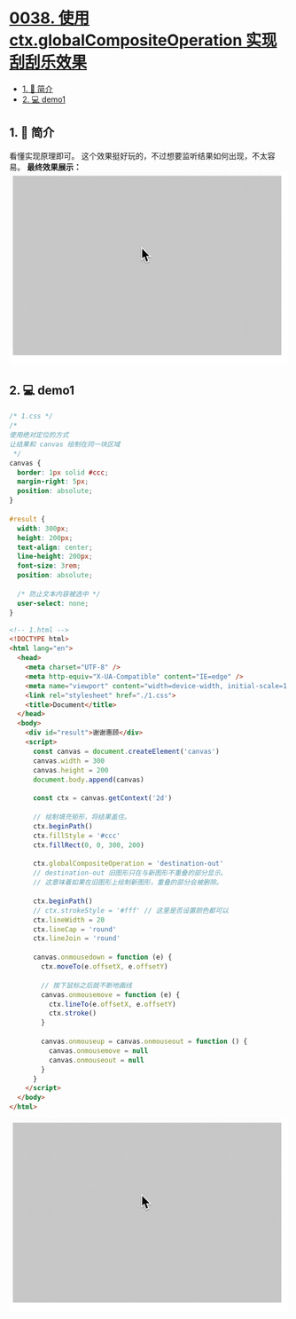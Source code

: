 # [0038. 使用 ctx.globalCompositeOperation 实现刮刮乐效果](https://github.com/Tdahuyou/TNotes.canvas/tree/main/notes/0038.%20%E4%BD%BF%E7%94%A8%20ctx.globalCompositeOperation%20%E5%AE%9E%E7%8E%B0%E5%88%AE%E5%88%AE%E4%B9%90%E6%95%88%E6%9E%9C)

<!-- region:toc -->

- [1. 📝 简介](#1--简介)
- [2. 💻 demo1](#2--demo1)

<!-- endregion:toc -->

## 1. 📝 简介

看懂实现原理即可。
这个效果挺好玩的，不过想要监听结果如何出现，不太容易。
**最终效果展示：**
![](assets/使用%20ctx.globalCompositeOperation%20实现刮刮乐效果.gif)

## 2. 💻 demo1

```css
/* 1.css */
/*
使用绝对定位的方式
让结果和 canvas 绘制在同一块区域
 */
canvas {
  border: 1px solid #ccc;
  margin-right: 5px;
  position: absolute;
}

#result {
  width: 300px;
  height: 200px;
  text-align: center;
  line-height: 200px;
  font-size: 3rem;
  position: absolute;

  /* 防止文本内容被选中 */
  user-select: none;
}
```

```html
<!-- 1.html -->
<!DOCTYPE html>
<html lang="en">
  <head>
    <meta charset="UTF-8" />
    <meta http-equiv="X-UA-Compatible" content="IE=edge" />
    <meta name="viewport" content="width=device-width, initial-scale=1.0" />
    <link rel="stylesheet" href="./1.css">
    <title>Document</title>
  </head>
  <body>
    <div id="result">谢谢惠顾</div>
    <script>
      const canvas = document.createElement('canvas')
      canvas.width = 300
      canvas.height = 200
      document.body.append(canvas)

      const ctx = canvas.getContext('2d')

      // 绘制填充矩形，将结果盖住。
      ctx.beginPath()
      ctx.fillStyle = '#ccc'
      ctx.fillRect(0, 0, 300, 200)

      ctx.globalCompositeOperation = 'destination-out'
      // destination-out 旧图形只在与新图形不重叠的部分显示。
      // 这意味着如果在旧图形上绘制新图形，重叠的部分会被删除。

      ctx.beginPath()
      // ctx.strokeStyle = '#fff' // 这里是否设置颜色都可以
      ctx.lineWidth = 20
      ctx.lineCap = 'round'
      ctx.lineJoin = 'round'

      canvas.onmousedown = function (e) {
        ctx.moveTo(e.offsetX, e.offsetY)

        // 按下鼠标之后就不断地画线
        canvas.onmousemove = function (e) {
          ctx.lineTo(e.offsetX, e.offsetY)
          ctx.stroke()
        }

        canvas.onmouseup = canvas.onmouseout = function () {
          canvas.onmousemove = null
          canvas.onmouseout = null
        }
      }
    </script>
  </body>
</html>
```

![](assets/使用%20ctx.globalCompositeOperation%20实现刮刮乐效果.gif)
